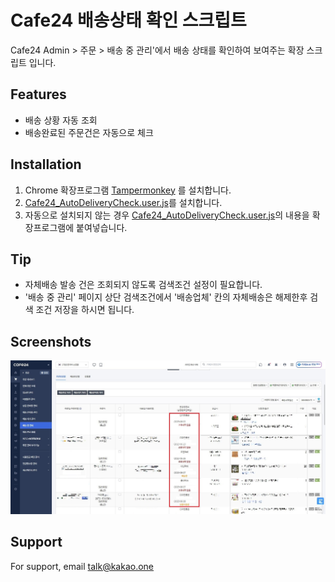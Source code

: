 
# Cafe24 배송상태 확인 스크립트
Cafe24 Admin > 주문 > 배송 중 관리'에서 배송 상태를 확인하여 보여주는 확장 스크립트 입니다.



## Features

- 배송 상황 자동 조회
- 배송완료된 주문건은 자동으로 체크


## Installation
  
1. Chrome 확장프로그램 [Tampermonkey](https://chrome.google.com/webstore/detail/tampermonkey/dhdgffkkebhmkfjojejmpbldmpobfkfo) 를 설치합니다.
2. [Cafe24_AutoDeliveryCheck.user.js](https://github.com/bsy0317/Cafe24-Delivery-Tracking/raw/main/Cafe24_AutoDeliveryCheck.user.js)를 설치합니다.
3. 자동으로 설치되지 않는 경우 [Cafe24_AutoDeliveryCheck.user.js](Cafe24_AutoDeliveryCheck.user.js)의 내용을 확장프로그램에 붙여넣습니다.

## Tip

- 자체배송 발송 건은 조회되지 않도록 검색조건 설정이 필요합니다.
- '배송 중 관리' 페이지 상단 검색조건에서 '배송업체' 칸의 자체배송은 해제한후 검색 조건 저장을 하시면 됩니다.


## Screenshots

![Screenshot](src/pic.JPG)


## Support

For support, email talk@kakao.one

